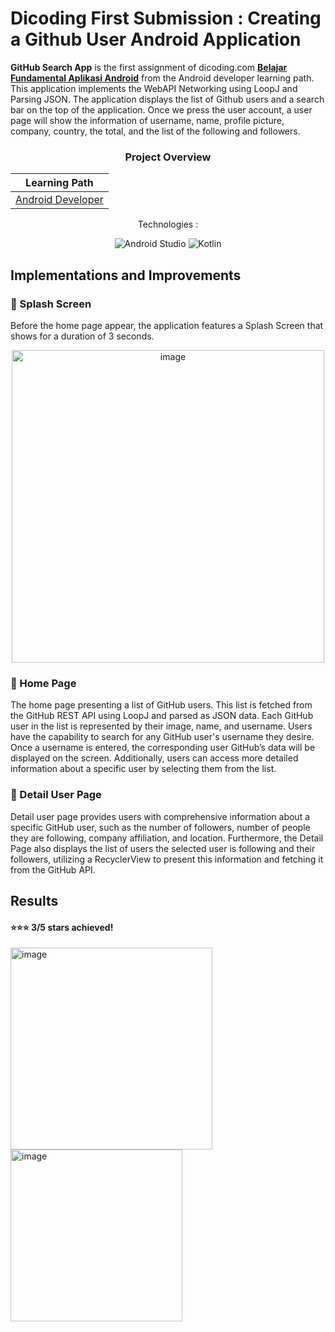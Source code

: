 # Dicoding First Submission : Creating a Github User Android Application
**GitHub Search App** is the first assignment of dicoding.com [**Belajar Fundamental Aplikasi Android**](https://www.dicoding.com/academies/14) from the Android developer learning path. This application implements the WebAPI Networking using LoopJ and Parsing JSON. The application displays the list of Github users and a search bar on the top of the application. Once we press the user account, a user page will show the information of username, name, profile picture, company, country, the total, and the list of the following and followers.

<div align="center">

<h3>Project Overview</h3>
  
| Learning Path           | 
| ------------------------| 
| [Android Developer](https://www.dicoding.com/learningpaths/7)|
<p>Technologies :</p>
<p align="center">
<img src="https://img.shields.io/badge/Android%20Studio-3DDC84?style=for-the-badge&logo=android-studio&logoColor=white" alt="Android Studio"/>
<img src="https://img.shields.io/badge/Kotlin-0095D5?style=for-the-badge&logo=kotlin&logoColor=white" alt="Kotlin"/>
</p>
</div>

## Implementations and Improvements

### 📌 Splash Screen
<p>Before the home page appear, the application features a Splash Screen that shows for a duration of 3 seconds.</p>
<div align="center">
  <img height="500" alt="image" src="https://github.com/fiennaalya/Github-User-Android-App-Dicoding-Submission/assets/99575596/3d5be0ba-3043-40ca-91cc-4b74e3338a06">
</div>


### 📌 Home Page 
The home page presenting a list of GitHub users. This list is fetched from the GitHub REST API using LoopJ and parsed as JSON data. Each GitHub user in the list is represented by their image, name, and username. Users have the capability to search for any GitHub user's username they desire. Once a username is entered, the corresponding user GitHub’s data will be displayed on the screen. Additionally, users can access more detailed information about a specific user by selecting them from the list.

### 📌 Detail User Page 
Detail user page provides users with comprehensive information about a specific GitHub user, such as the number of followers, number of people they are following, company affiliation, and location. Furthermore, the Detail Page also displays the list of users the selected user is following and their followers, utilizing a RecyclerView to present this information and fetching it from the GitHub API.

## Results
#### ⭐⭐⭐ 3/5 stars achieved!
<img width="323" alt="image" src="https://github.com/fiennaalya/Github-User-Android-App-Dicoding-Submission/assets/99575596/49dce4c1-13af-485f-bbaf-bd5d73768284">
<img width="275" alt="image" src="https://github.com/fiennaalya/Github-User-Android-App-Dicoding-Submission/assets/99575596/4096a125-0da0-48ea-8f61-e69f7c99ef2e">
